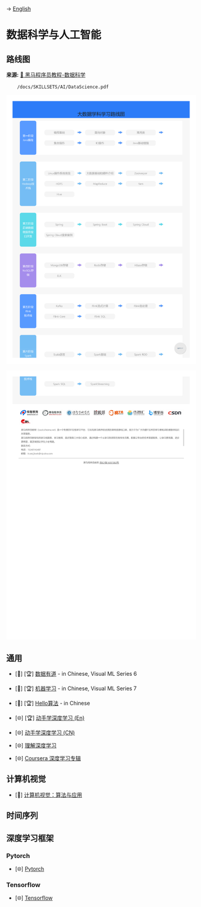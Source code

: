 -> [English](/SKILLSETS/AI/ai.md)

# 数据科学与人工智能
## 路线图
**来源:** [🔗 黑马程序员教程-数据科学](https://book.itheima.net/learnline/1269935677353533441)

```pdf
    /docs/SKILLSETS/AI/DataScience.pdf
```

![数据科学路线图](DataScience_00.png)

![数据科学路线图](DataScience_01.png)


## 通用
- [📗] [🏆] [数据有道](https://github.com/Visualize-ML/Book6_First-Course-in-Data-Science) - in Chinese, Visual ML Series 6

- [📗] [🏆] [机器学习](https://github.com/Visualize-ML/Book7_Visualizations-for-Machine-Learning) - in Chinese, Visual ML Series 7

- [📗] [🏆] [Hello算法](https://www.hello-algo.com/) - in Chinese

- [🌐] [🏆] [动手学深度学习 (En)](https://d2l.ai/)

- [🌐] [动手学深度学习 (CN)](https://zh.d2l.ai/)

- [🌐] [理解深度学习](https://udlbook.github.io/udlbook/)

- [🌐] [Coursera 深度学习专辑](https://www.coursera.org/specializations/deep-learning)

## 计算机视觉
- [📗] [计算机视觉：算法与应用](https://szeliski.org/Book/)

## 时间序列

## 深度学习框架
### Pytorch
- [🌐] [Pytorch](https://pytorch.org/)

### Tensorflow
- [🌐] [Tensorflow](https://www.tensorflow.org/)